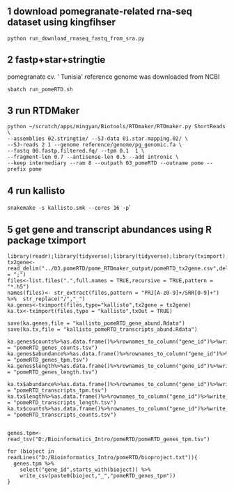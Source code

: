 ## 1 download pomegranate-related rna-seq dataset using kingfihser
`python run_download_rnaseq_fastq_from_sra.py`

## 2 fastp+star+stringtie

pomegranate cv. ' Tunisia' reference genome was downloaded from NCBI

`sbatch run_pomeRTD.sh`

## 3 run RTDMaker

```
python ~/scratch/apps/mingyan/Biotools/RTDmaker/RTDmaker.py ShortReads \
--assemblies 02.stringtie/ --SJ-data 01.star.mapping.02/ \
--SJ-reads 2 1 --genome reference/genome/pg_genomic.fa \
--fastq 00.fastp.filtered.fq/ --tpm 0.1  1 \
--fragment-len 0.7 --antisense-len 0.5 --add intronic \
--keep intermediary --ram 8 --outpath 03_pomeRTD --outname pome --prefix pome
````

## 4 run kallisto
`snakemake -s kallisto.smk --cores 16 -p`'

## 5 get gene and transcript abundances using R package tximport

```
library(readr);library(tidyverse);library(tidyverse);library(tximport);library(rhdf5)
tx2gene<-read_delim("../03.pomeRTD/pome_RTDmaker_output/pomeRTD_tx2gene.csv",delim = ";")
files<-list.files(".",full.names = TRUE,recursive = TRUE,pattern = "*.h5")
names(files)<- str_extract(files,pattern = "PRJ[A-z0-9]+/SRR[0-9]+") %>%  str_replace("/","_")
ka.genes<-tximport(files,type="kallisto",tx2gene = tx2gene)
ka.tx<-tximport(files,type = "kallisto",txOut = TRUE)

save(ka.genes,file = "kallisto_pomeRTD_gene_abund.Rdata")
save(ka.tx,file = "kallisto_pomeRTD_transcripts_abund.Rdata")

ka.genes$counts%>%as.data.frame()%>%rownames_to_column("gene_id")%>%write_tsv(file = "pomeRTD_genes_counts.tsv") 
ka.genes$abundance%>%as.data.frame()%>%rownames_to_column("gene_id")%>%write_tsv(file = "pomeRTD_genes_tpm.tsv") 
ka.genes$length%>%as.data.frame()%>%rownames_to_column("gene_id")%>%write_tsv(file = "pomeRTD_genes_length.tsv") 

ka.tx$abundance%>%as.data.frame()%>%rownames_to_column("gene_id")%>%write_tsv(file = "pomeRTD_transcripts_tpm.tsv")
ka.tx$length%>%as.data.frame()%>%rownames_to_column("gene_id")%>%write_tsv(file = "pomeRTD_transcripts_length.tsv") 
ka.tx$counts%>%as.data.frame()%>%rownames_to_column("gene_id")%>%write_tsv(file = "pomeRTD_transcripts_counts.tsv")


genes.tpm<-read_tsv("D:/Bioinformatics_Intro/pomeRTD/pomeRTD_genes_tpm.tsv")

for (bioject in readLines("D:/Bioinformatics_Intro/pomeRTD/bioproject.txt")){
  genes.tpm %>% 
    select("gene_id",starts_with(bioject)) %>% 
    write_csv(paste0(bioject,"_","pomeRTD_genes_tpm"))
}
```